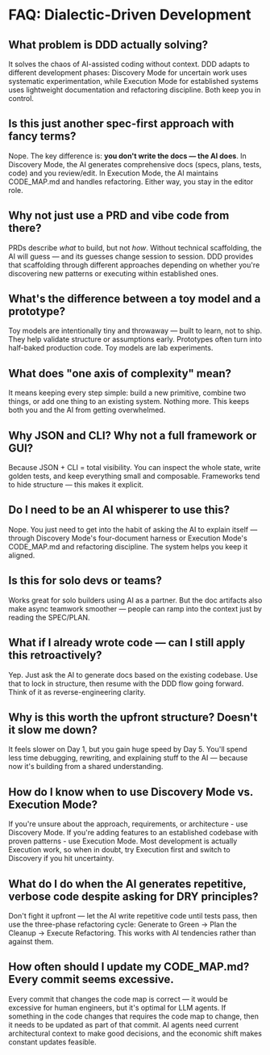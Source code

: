 # FAQ: Dialectic-Driven Development

## What problem is DDD actually solving?

It solves the chaos of AI-assisted coding without context. DDD adapts to different development phases: Discovery Mode for uncertain work uses systematic experimentation, while Execution Mode for established systems uses lightweight documentation and refactoring discipline. Both keep you in control.

## Is this just another spec-first approach with fancy terms?

Nope. The key difference is: **you don't write the docs — the AI does**. In Discovery Mode, the AI generates comprehensive docs (specs, plans, tests, code) and you review/edit. In Execution Mode, the AI maintains CODE_MAP.md and handles refactoring. Either way, you stay in the editor role.

## Why not just use a PRD and vibe code from there?

PRDs describe *what* to build, but not *how*. Without technical scaffolding, the AI will guess — and its guesses change session to session. DDD provides that scaffolding through different approaches depending on whether you're discovering new patterns or executing within established ones.

## What's the difference between a toy model and a prototype?

Toy models are intentionally tiny and throwaway — built to learn, not to ship. They help validate structure or assumptions early. Prototypes often turn into half-baked production code. Toy models are lab experiments.

## What does "one axis of complexity" mean?

It means keeping every step simple: build a new primitive, combine two things, or add one thing to an existing system. Nothing more. This keeps both you and the AI from getting overwhelmed.

## Why JSON and CLI? Why not a full framework or GUI?

Because JSON + CLI = total visibility. You can inspect the whole state, write golden tests, and keep everything small and composable. Frameworks tend to hide structure — this makes it explicit.

## Do I need to be an AI whisperer to use this?

Nope. You just need to get into the habit of asking the AI to explain itself — through Discovery Mode's four-document harness or Execution Mode's CODE_MAP.md and refactoring discipline. The system helps you keep it aligned.

## Is this for solo devs or teams?

Works great for solo builders using AI as a partner. But the doc artifacts also make async teamwork smoother — people can ramp into the context just by reading the SPEC/PLAN.

## What if I already wrote code — can I still apply this retroactively?

Yep. Just ask the AI to generate docs based on the existing codebase. Use that to lock in structure, then resume with the DDD flow going forward. Think of it as reverse-engineering clarity.

## Why is this worth the upfront structure? Doesn't it slow me down?

It feels slower on Day 1, but you gain huge speed by Day 5. You'll spend less time debugging, rewriting, and explaining stuff to the AI — because now it's building from a shared understanding.

## How do I know when to use Discovery Mode vs. Execution Mode?

If you're unsure about the approach, requirements, or architecture - use Discovery Mode. If you're adding features to an established codebase with proven patterns - use Execution Mode. Most development is actually Execution work, so when in doubt, try Execution first and switch to Discovery if you hit uncertainty.

## What do I do when the AI generates repetitive, verbose code despite asking for DRY principles?

Don't fight it upfront — let the AI write repetitive code until tests pass, then use the three-phase refactoring cycle: Generate to Green → Plan the Cleanup → Execute Refactoring. This works with AI tendencies rather than against them.

## How often should I update my CODE_MAP.md? Every commit seems excessive.

Every commit that changes the code map is correct — it would be excessive for human engineers, but it's optimal for LLM agents. If something in the code changes that requires the code map to change, then it needs to be updated as part of that commit. AI agents need current architectural context to make good decisions, and the economic shift makes constant updates feasible.